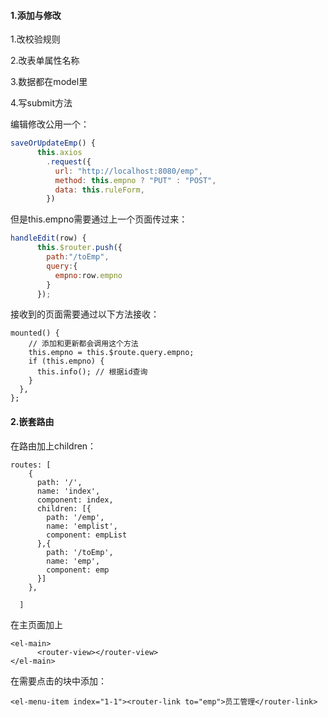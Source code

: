 #### 1.添加与修改

1.改校验规则

2.改表单属性名称

3.数据都在model里

4.写submit方法



编辑修改公用一个：
```js
saveOrUpdateEmp() {
      this.axios
        .request({
          url: "http://localhost:8080/emp",
		  method: this.empno ? "PUT" : "POST",
          data: this.ruleForm,
        })
```

但是this.empno需要通过上一个页面传过来：
```js
handleEdit(row) {
      this.$router.push({
        path:"/toEmp",
        query:{
          empno:row.empno
        }
      });
```

接收到的页面需要通过以下方法接收：

```
mounted() {
    // 添加和更新都会调用这个方法
    this.empno = this.$route.query.empno;
    if (this.empno) {
      this.info(); // 根据id查询
    }
  },
};
```



#### 2.嵌套路由

在路由加上children：

```vue
routes: [
    {
      path: '/',
      name: 'index',
      component: index,
      children: [{
        path: '/emp',
        name: 'emplist',
        component: empList
      },{
        path: '/toEmp',
        name: 'emp',
        component: emp
      }]
    },
    
  ]
```





在主页面加上

```vue
<el-main>
      <router-view></router-view>
</el-main>
```

在需要点击的块中添加：

```vue
<el-menu-item index="1-1"><router-link to="emp">员工管理</router-link>
```

